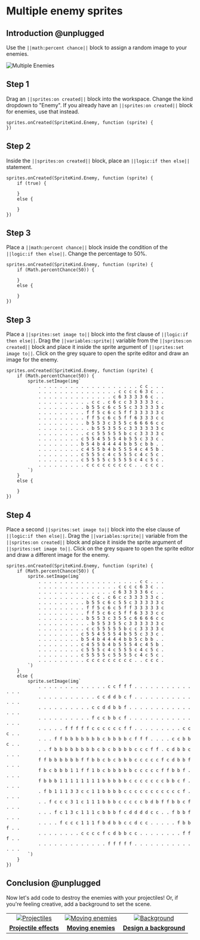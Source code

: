 # Multiple enemy sprites

## Introduction @unplugged

Use the ``||math:percent chance||`` block to assign a random image
to your enemies.

![Multiple Enemies](/static/recipes/02-B-enemies.gif)

## Step 1

Drag an ``||sprites:on created||`` block into the workspace. Change the kind
dropdown to "Enemy". If you already have an ``||sprites:on created||`` block
for enemies, use that instead.

```blocks
sprites.onCreated(SpriteKind.Enemy, function (sprite) {
})
```


## Step 2

Inside the ``||sprites:on created||`` block, place an ``||logic:if then else||`` statement.

```blocks
sprites.onCreated(SpriteKind.Enemy, function (sprite) {
    if (true) {

    }
    else {

    }
})
```

## Step 3

Place a ``||math:percent chance||`` block inside the condition of the ``||logic:if then else||``.
Change the percentage to 50%.

```blocks
sprites.onCreated(SpriteKind.Enemy, function (sprite) {
    if (Math.percentChance(50)) {

    }
    else {

    }
})
```

## Step 3

Place a ``||sprites:set image to||`` block into the first clause of ``||logic:if then else||``.
Drag the ``||variables:sprite||`` variable from the ``||sprites:on created||`` block and place it inside
the sprite argument of ``||sprites:set image to||``. Click on the
grey square to open the sprite editor and draw an image for the enemy.

```blocks
sprites.onCreated(SpriteKind.Enemy, function (sprite) {
    if (Math.percentChance(50)) {
        sprite.setImage(img`
            . . . . . . . . . . . . . . . . . . . c c . . .
            . . . . . . . . . . . . . . . c c c c 6 3 c . .
            . . . . . . . . . . . . . . c 6 3 3 3 3 6 c . .
            . . . . . . . . . . c c . c 6 c c 3 3 3 3 3 c .
            . . . . . . . . . b 5 5 c 6 c 5 5 c 3 3 3 3 3 c
            . . . . . . . . . f f 5 c 6 c 5 f f 3 3 3 3 3 c
            . . . . . . . . . f f 5 c 6 c 5 f f 6 3 3 3 c c
            . . . . . . . . . b 5 5 3 c 3 5 5 c 6 6 6 6 c c
            . . . . . . . . . . b 5 5 3 5 5 c 3 3 3 3 3 3 c
            . . . . . . . . . c c 5 5 5 5 5 b c c 3 3 3 3 c
            . . . . . . . . c 5 5 4 5 5 5 4 b 5 5 c 3 3 c .
            . . . . . . . . b 5 4 b 4 4 4 4 b b 5 c b b . .
            . . . . . . . . c 4 5 5 b 4 b 5 5 5 4 c 4 5 b .
            . . . . . . . . c 5 5 5 c 4 c 5 5 5 c 4 c 5 c .
            . . . . . . . . c 5 5 5 5 c 5 5 5 5 c 4 c 5 c .
            . . . . . . . . . c c c c c c c c c . . c c c .
        `)
    }
    else {

    }
})
```

## Step 4

Place a second ``||sprites:set image to||`` block into the else clause of ``||logic:if then else||``.
Drag the ``||variables:sprite||`` variable from the ``||sprites:on created||`` block and place it inside
the sprite argument of ``||sprites:set image to||``. Click on the
grey square to open the sprite editor and draw a different image for the enemy.

```blocks
sprites.onCreated(SpriteKind.Enemy, function (sprite) {
    if (Math.percentChance(50)) {
        sprite.setImage(img`
            . . . . . . . . . . . . . . . . . . . c c . . .
            . . . . . . . . . . . . . . . c c c c 6 3 c . .
            . . . . . . . . . . . . . . c 6 3 3 3 3 6 c . .
            . . . . . . . . . . c c . c 6 c c 3 3 3 3 3 c .
            . . . . . . . . . b 5 5 c 6 c 5 5 c 3 3 3 3 3 c
            . . . . . . . . . f f 5 c 6 c 5 f f 3 3 3 3 3 c
            . . . . . . . . . f f 5 c 6 c 5 f f 6 3 3 3 c c
            . . . . . . . . . b 5 5 3 c 3 5 5 c 6 6 6 6 c c
            . . . . . . . . . . b 5 5 3 5 5 c 3 3 3 3 3 3 c
            . . . . . . . . . c c 5 5 5 5 5 b c c 3 3 3 3 c
            . . . . . . . . c 5 5 4 5 5 5 4 b 5 5 c 3 3 c .
            . . . . . . . . b 5 4 b 4 4 4 4 b b 5 c b b . .
            . . . . . . . . c 4 5 5 b 4 b 5 5 5 4 c 4 5 b .
            . . . . . . . . c 5 5 5 c 4 c 5 5 5 c 4 c 5 c .
            . . . . . . . . c 5 5 5 5 c 5 5 5 5 c 4 c 5 c .
            . . . . . . . . . c c c c c c c c c . . c c c .
        `)
    }
    else {
        sprite.setImage(img`
            . . . . . . . . . . . . . c c f f f . . . . . . . . . . . . . .
            . . . . . . . . . . . c c d d b c f . . . . . . . . . . . . . .
            . . . . . . . . . . c c d d b b f . . . . . . . . . . . . . . .
            . . . . . . . . . . f c c b b c f . . . . . . . . . . . . . . .
            . . . . . f f f f f c c c c c c f f . . . . . . . . . c c c . .
            . . . f f b b b b b b b c b b b b c f f f . . . . c c b b c . .
            . . f b b b b b b b b c b c b b b b c c c f f . c d b b c . . .
            f f b b b b b b f f b b c b c b b b c c c c c f c d b b f . . .
            f b c b b b 1 1 f f 1 b c b b b b b c c c c c f f b b f . . . .
            f b b b 1 1 1 1 1 1 1 1 b b b b b c c c c c c c b b c f . . . .
            . f b 1 1 1 3 3 c c 1 1 b b b b c c c c c c c c c c c f . . . .
            . . f c c c 3 1 c 1 1 1 b b b c c c c c b d b f f b b c f . . .
            . . . f c 1 3 c 1 1 1 c b b b f c d d d d c c . . f b b f . . .
            . . . . f c c c 1 1 1 f b d b b c c d c c . . . . . f b b f . .
            . . . . . . . . c c c c f c d b b c c . . . . . . . . f f f . .
            . . . . . . . . . . . . . f f f f f . . . . . . . . . . . . . .
        `)
    }
})
```

## Conclusion @unplugged

Now let's add code to destroy the enemies with your projectiles! Or, if you're feeling creative, add a background to set the scene.

|      |      |      |
|:----:|:----:|:----:|
|  [![Projectiles](/static/recipes/03-projectiles.gif)](#recipe:/recipes/shark-splash/03-projectiles) | [![Moving enemies](/static/recipes/02-A-enemies.gif)](#recipe:/recipes/shark-splash/02-A-enemies) | [![Background](/static/recipes/04-background.png)](#recipe:/recipes/04-background) |
| [**Projectile effects**](#recipe:/recipes/shark-splash/03-projectiles) | [**Moving enemies**](#recipe:/recipes/shark-splash/02-A-enemies) | [**Design a background**](#recipe:/recipes/shark-splash/04-background) |